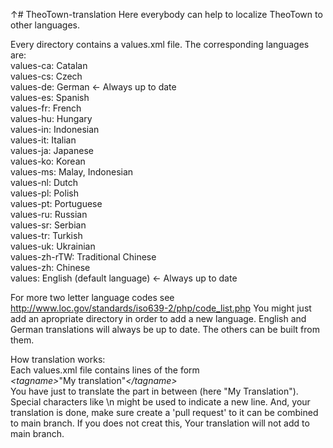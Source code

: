 ↑# TheoTown-translation
Here everybody can help to localize TheoTown to other languages.

Every directory contains a values.xml file. The corresponding languages are:</br>
values-ca: Catalan</br>
values-cs: Czech</br>
values-de: German <- Always up to date</br>
values-es: Spanish</br>
values-fr: French</br>
values-hu: Hungary</br>
values-in: Indonesian</br>
values-it: Italian</br>
values-ja: Japanese</br>
values-ko: Korean</br>
values-ms: Malay, Indonesian</br>
values-nl: Dutch</br>
values-pl: Polish</br>
values-pt: Portuguese</br>
values-ru: Russian</br>
values-sr: Serbian</br>
values-tr: Turkish</br>
values-uk: Ukrainian</br>
values-zh-rTW: Traditional Chinese</br>
values-zh: Chinese</br>
values: English (default language) <- Always up to date</br>

For more two letter language codes see http://www.loc.gov/standards/iso639-2/php/code_list.php
You might just add an apropriate directory in order to add a new language.
English and German translations will always be up to date. The others can be built from them.

How translation works:</br>
Each values.xml file contains lines of the form<br>
<em>\<tagname\></em>"My translation"<em>\</tagname\></em><br>
You have just to translate the part in between (here "My Translation"). Special characters like \n might be used to indicate a new line.
And, your translation is done, make sure create a 'pull request' to it can be combined to main branch. 
If you does not creat this, Your translation will not add to main branch.
